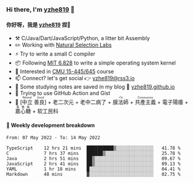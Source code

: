 ### Hi there, I'm [yzhe819](https://github.com/yzhe819) 👋

#### 你好呀，我是 [yzhe819](https://github.com/yzhe819) 捏👋

- :hammer_and_pick: C/Java/Dart/JavaScript/Python, a litter bit Assembly
- :pencil2: Working with [Natural Selection Labs](https://github.com/NaturalSelectionLabs)
- ⚡ Try to write a small C compiler
- 📦 Following [MIT 6.828](https://pdos.csail.mit.edu/6.828/2018/overview.html) to write a simple operating system kernel
- 🧪 Interested in [CMU 15-445/645](https://15445.courses.cs.cmu.edu/fall2020/) course
- 📫 Connect? let's get social 👉 yzhe819@rss3.io
- :scroll: Some studying notes are saved in my blog :space_invader: [yzhe819.github.io](https://yzhe819.github.io/)
- 🌟 Trying to use GitHub Action and Gist
- 🔑 <ruby>[中立 善良]<rp>（</rp><rt>Neutral Good</rt><rp>）</rp></ruby> + 老二次元 + 老中二病了 + <ruby>膜法師<rp>（</rp><rt>+1s</rt><rp>）</rp></ruby> +  <ruby>共產主義<rp>（</rp><rt>Communism</rt><rp>）</rp></ruby> + 電子陽痿 + <ruby>嘉心糖<rp>（</rp><rt>嘉晚飯</rt><rp>）</rp></ruby> + 软工民科



#### 📝 Weekly development breakdown

<!--START_SECTION:waka-->

```text
From: 07 May 2022 - To: 14 May 2022

TypeScript    12 hrs 21 mins  ██████████▒░░░░░░░░░░░░░░   41.78 %
C             7 hrs 37 mins   ██████▒░░░░░░░░░░░░░░░░░░   25.78 %
Java          2 hrs 51 mins   ██▒░░░░░░░░░░░░░░░░░░░░░░   09.67 %
JavaScript    2 hrs 41 mins   ██▒░░░░░░░░░░░░░░░░░░░░░░   09.13 %
YAML          1 hr 18 mins    █░░░░░░░░░░░░░░░░░░░░░░░░   04.41 %
Markdown      48 mins         ▓░░░░░░░░░░░░░░░░░░░░░░░░   02.75 %
```

<!--END_SECTION:waka-->



